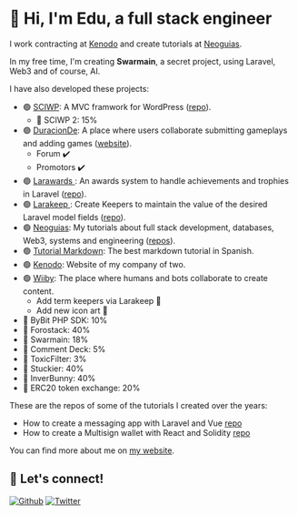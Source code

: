 # 👋 Hi, I'm Edu, a full stack engineer

I work contracting at [Kenodo](https://kenodo.com/) and create tutorials at [Neoguias](https://www.neoguias.com/).

In my free time, I'm creating **Swarmain**, a secret project, using Laravel, Web3 and of course, AI.

I have also developed these projects:

- 🟢 [SCIWP](https://sciwp.com/): A MVC framwork for WordPress ([repo](https://github.com/sciwp)).
  - 🔨 SCIWP 2: 15%
- 🟢 [DuracionDe](https://duracionde.com/): A place where users collaborate submitting gameplays and adding games ([website](https://duracionde.com/)).
  - Forum ✔️
  - Promotors ✔️
- 🟢 [Larawards ](https://github.com/edulazaro/larawards): An awards system to handle achievements and trophies in Laravel ([repo](https://github.com/edulazaro/larawards)).
- 🟢 [Larakeep ](https://github.com/edulazaro/larakeep): Create Keepers to maintain the value of the desired Laravel model fields ([repo](https://github.com/edulazaro/larakeep)).
- 🟢 [Neoguias](https://www.neoguias.com/): My tutorials about full stack development, databases, Web3, systems and engineering ([repos](https://github.com/neoguias)).
- 🟢 [Tutorial Markdown](https://tutorialmarkdown.com/): The best markdown tutorial in Spanish.
- 🟢 [Kenodo](https://kenodo.com/): Website of my company of two.
- 🟢 [Wiiby](https://wiiby.com/): The place where humans and bots collaborate to create content.
  - Add term keepers via Larakeep 🔨
  - Add new icon art 🔨
- 🔨 ByBit PHP SDK: 10%
- 🔨 Forostack: 40%
- 🔨 Swarmain: 18%
- 🔨 Comment Deck: 5%
- 🔨 ToxicFilter: 3%
- 🔨 Stuckier: 40%
- 🔴 InverBunny: 40%
- 🔨 ERC20 token exchange: 20%

These are the repos of some of the tutorials I created over the years:

- How to create a messaging app with Laravel and Vue [repo](https://github.com/neoguias/tutorial-mensajeria-laravel-vue)
- How to create a Multisign wallet with React and Solidity [repo](https://github.com/neoguias/tutorial-wallet-multifirma)


You can find more about me on [my website](https://edulazaro.com).

## 🔗 Let's connect!

<a href="https://github.com/edulazaro" target="_blank"><img alt="Github" src="https://img.shields.io/badge/GitHub-%2312100E.svg?&style=for-the-badge&logo=Github&logoColor=white" /></a>
<a href="https://twitter.com/neeonez" target="_blank"><img alt="Twitter" src="https://img.shields.io/badge/twitter-%231DA1F2.svg?&style=for-the-badge&logo=twitter&logoColor=white" /></a>

